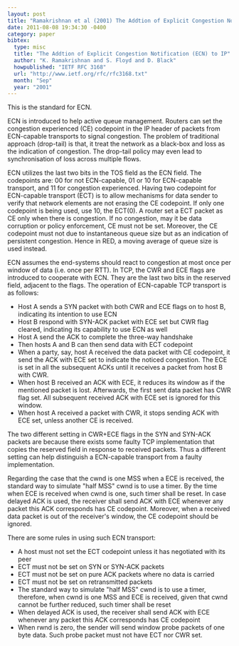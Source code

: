 ```yaml
---
layout: post
title: "Ramakrishnan et al (2001) The Addtion of Explicit Congestion Notification (ECN) to IP (RFC3168)"
date: 2011-08-08 19:34:30 -0400
category: paper
bibtex:
  type: misc
  title: "The Addtion of Explicit Congestion Notification (ECN) to IP"
  author: "K. Ramakrishnan and S. Floyd and D. Black"
  howpublished: "IETF RFC 3168"
  url: "http://www.ietf.org/rfc/rfc3168.txt"
  month: "Sep"
  year: "2001"
---
```

This is the standard for ECN.

ECN is introduced to help active queue management. Routers can set the congestion experienced (CE) codepoint in the IP header of packets from ECN-capable transports to signal congestion. The problem of traditional approach (drop-tail) is that, it treat the network as a black-box and loss as the indication of congestion. The drop-tail policy may even lead to synchronisation of loss across multiple flows.

ECN utilizes the last two bits in the TOS field as the ECN field. The codepoints are: 00 for not ECN-capable, 01 or 10 for ECN-capable transport, and 11 for congestion experienced. Having two codepoint for ECN-capable transport (ECT) is to allow mechanisms for data sender to verify that network elements are not erasing the CE codepoint. If only one codepoint is being used, use 10, the ECT(0). A router set a ECT packet as CE only when there is congestion. If no congestion, may it be data corruption or policy enforcement, CE must not be set. Moreover, the CE codepoint must not due to instantaneous queue size but as an indication of persistent congestion. Hence in RED, a moving average of queue size is used instead.

ECN assumes the end-systems should react to congestion at most once per window of data (i.e. once per RTT). In TCP, the CWR and ECE flags are introduced to cooperate with ECN. They are the last two bits in the reserved field, adjacent to the flags. The operation of ECN-capable TCP transport is as follows:

  - Host A sends a SYN packet with both CWR and ECE flags on to host B, indicating its intention to use ECN
  - Host B respond with SYN-ACK packet with ECE set but CWR flag cleared, indicating its capability to use ECN as well
  - Host A send the ACK to complete the three-way handshake
  - Then hosts A and B can then send data with ECT codepoint
  - When a party, say, host A received the data packet with CE codepoint, it send the ACK with ECE set to indicate the noticed congestion. The ECE is set in all the subsequent ACKs until it receives a packet from host B with CWR.
  - When host B received an ACK with ECE, it reduces its window as if the mentioned packet is lost. Afterwards, the first sent data packet has CWR flag set. All subsequent received ACK with ECE set is ignored for this window.
  - When host A received a packet with CWR, it stops sending ACK with ECE set, unless another CE is received.

The two different setting in CWR+ECE flags in the SYN and SYN-ACK packets are because there exists some faulty TCP implementation that copies the reserved field in response to received packets. Thus a different setting can help distinguish a ECN-capable transport from a faulty implementation.

Regarding the case that the cwnd is one MSS when a ECE is received, the standard way to simulate "half MSS" cwnd is to use a timer. By the time when ECE is received when cwnd is one, such timer shall be reset. In case delayed ACK is used, the receiver shall send ACK with ECE whenever any packet this ACK corresponds has CE codepoint. Moreover, when a received data packet is out of the receiver's window, the CE codepoint should be ignored.

There are some rules in using such ECN transport:

  - A host must not set the ECT codepoint unless it has negotiated with its peer
  - ECT must not be set on SYN or SYN-ACK packets
  - ECT must not be set on pure ACK packets where no data is carried
  - ECT must not be set on retransmitted packets
  - The standard way to simulate "half MSS" cwnd is to use a timer, therefore, when cwnd is one MSS and ECE is received, given that cwnd cannot be further reduced, such timer shall be reset
  - When delayed ACK is used, the receiver shall send ACK with ECE whenever any packet this ACK corresponds has CE codepoint
  - When rwnd is zero, the sender will send window probe packets of one byte data. Such probe packet must not have ECT nor CWR set.
